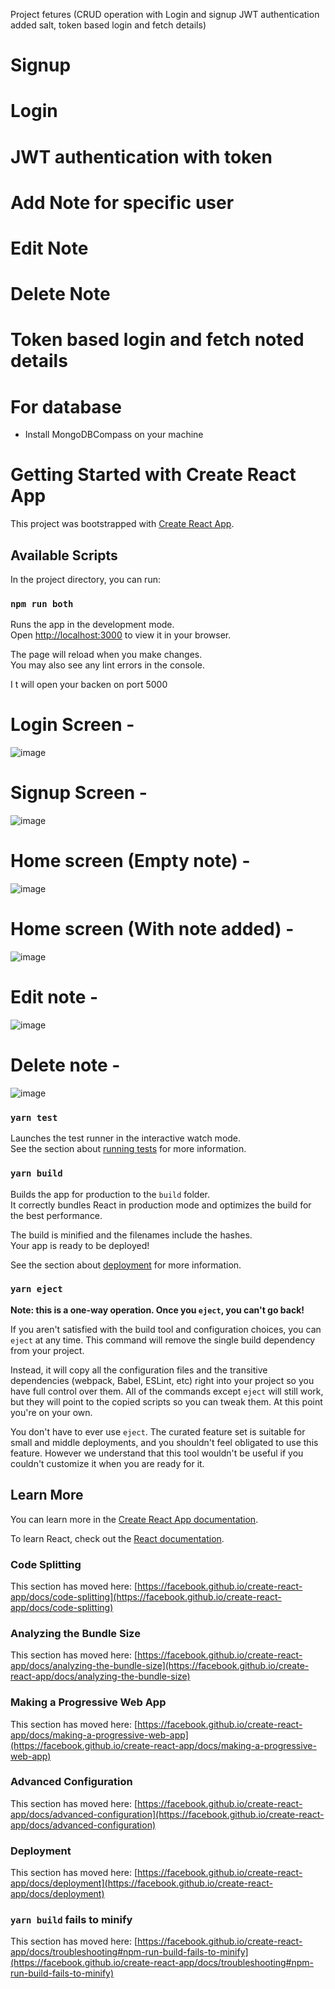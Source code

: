  Project fetures (CRUD operation with Login and signup JWT authentication added salt, token based login and fetch details)
  # Signup
  # Login
  # JWT authentication with token
  # Add Note for specific user
  # Edit Note
  # Delete Note
  # Token based login and fetch noted details
  
  
  # For database
  - Install MongoDBCompass on your machine


# Getting Started with Create React App

This project was bootstrapped with [Create React App](https://github.com/facebook/create-react-app).

## Available Scripts

In the project directory, you can run:

### `npm run both`

Runs the app in the development mode.\
Open [http://localhost:3000](http://localhost:3000) to view it in your browser.

The page will reload when you make changes.\
You may also see any lint errors in the console.
 
I t will open your backen on port 5000

# Login Screen -

![image](https://user-images.githubusercontent.com/14922403/169716748-9438f542-17c1-471a-b4e8-b1f197c90af7.png)


# Signup Screen -

![image](https://user-images.githubusercontent.com/14922403/169716799-f9e8240d-630b-4ec7-bce5-96571504ffba.png)

# Home screen (Empty note) - 

![image](https://user-images.githubusercontent.com/14922403/169716888-b5f47930-c652-47a9-b474-08b42c8a5152.png)

# Home screen (With note added) - 

![image](https://user-images.githubusercontent.com/14922403/169716979-6dd53c30-9ee7-485a-bb47-13279471f424.png)

# Edit note -

![image](https://user-images.githubusercontent.com/14922403/169717012-a1277d4e-265a-4345-9439-7e062bcd2183.png)

# Delete note - 

![image](https://user-images.githubusercontent.com/14922403/169717040-673ee7ee-d475-4ece-af8e-4425f4ee624c.png)



### `yarn test`

Launches the test runner in the interactive watch mode.\
See the section about [running tests](https://facebook.github.io/create-react-app/docs/running-tests) for more information.

### `yarn build`

Builds the app for production to the `build` folder.\
It correctly bundles React in production mode and optimizes the build for the best performance.

The build is minified and the filenames include the hashes.\
Your app is ready to be deployed!

See the section about [deployment](https://facebook.github.io/create-react-app/docs/deployment) for more information.

### `yarn eject`

**Note: this is a one-way operation. Once you `eject`, you can't go back!**

If you aren't satisfied with the build tool and configuration choices, you can `eject` at any time. This command will remove the single build dependency from your project.

Instead, it will copy all the configuration files and the transitive dependencies (webpack, Babel, ESLint, etc) right into your project so you have full control over them. All of the commands except `eject` will still work, but they will point to the copied scripts so you can tweak them. At this point you're on your own.

You don't have to ever use `eject`. The curated feature set is suitable for small and middle deployments, and you shouldn't feel obligated to use this feature. However we understand that this tool wouldn't be useful if you couldn't customize it when you are ready for it.

## Learn More

You can learn more in the [Create React App documentation](https://facebook.github.io/create-react-app/docs/getting-started).

To learn React, check out the [React documentation](https://reactjs.org/).

### Code Splitting

This section has moved here: [https://facebook.github.io/create-react-app/docs/code-splitting](https://facebook.github.io/create-react-app/docs/code-splitting)

### Analyzing the Bundle Size

This section has moved here: [https://facebook.github.io/create-react-app/docs/analyzing-the-bundle-size](https://facebook.github.io/create-react-app/docs/analyzing-the-bundle-size)

### Making a Progressive Web App

This section has moved here: [https://facebook.github.io/create-react-app/docs/making-a-progressive-web-app](https://facebook.github.io/create-react-app/docs/making-a-progressive-web-app)

### Advanced Configuration

This section has moved here: [https://facebook.github.io/create-react-app/docs/advanced-configuration](https://facebook.github.io/create-react-app/docs/advanced-configuration)

### Deployment

This section has moved here: [https://facebook.github.io/create-react-app/docs/deployment](https://facebook.github.io/create-react-app/docs/deployment)

### `yarn build` fails to minify

This section has moved here: [https://facebook.github.io/create-react-app/docs/troubleshooting#npm-run-build-fails-to-minify](https://facebook.github.io/create-react-app/docs/troubleshooting#npm-run-build-fails-to-minify)
